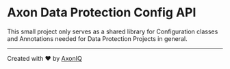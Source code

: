# Axon Data Protection Config API

This small project only serves as a shared library for Configuration classes and Annotations needed for Data Protection Projects in general.

---
Created with :heart: by [AxonIQ](https://axoniq.io/)